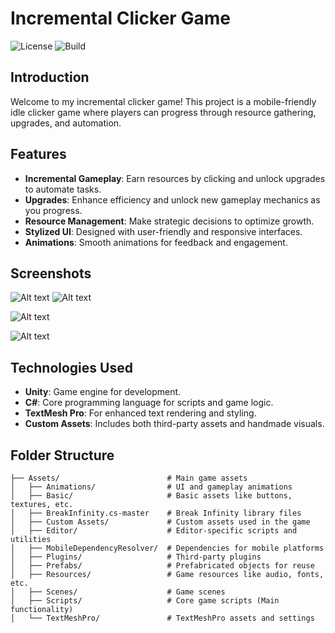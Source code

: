 # Incremental Clicker Game

![License](https://img.shields.io/badge/license-No%20License-lightgrey)
![Build](https://img.shields.io/badge/build-passing-brightgreen)

## Introduction

Welcome to my incremental clicker game! This project is a mobile-friendly idle clicker game where players can progress through resource gathering, upgrades, and automation.

## Features
- **Incremental Gameplay**: Earn resources by clicking and unlock upgrades to automate tasks.
- **Upgrades**: Enhance efficiency and unlock new gameplay mechanics as you progress.
- **Resource Management**: Make strategic decisions to optimize growth.
- **Stylized UI**: Designed with user-friendly and responsive interfaces.
- **Animations**: Smooth animations for feedback and engagement.

## Screenshots
![Alt text](https://user-images.githubusercontent.com/76968510/192360031-705bcf4d-923a-4263-90d4-1fe1bcd63364.gif)
![Alt text](https://user-images.githubusercontent.com/76968510/192359796-a6e601c0-0f3e-40b6-9af1-a9e6c4cb2f56.gif)

![Alt text](https://user-images.githubusercontent.com/76968510/192993071-04fd3954-2419-48dd-8a70-6c0cffa8fa4d.gif)

![Alt text](https://user-images.githubusercontent.com/76968510/192995521-5a52a3c9-0b60-4dca-b601-5d6f49884a62.gif)

## Technologies Used
- **Unity**: Game engine for development.
- **C#**: Core programming language for scripts and game logic.
- **TextMesh Pro**: For enhanced text rendering and styling.
- **Custom Assets**: Includes both third-party assets and handmade visuals.

## Folder Structure

```plaintext
├── Assets/                        # Main game assets
│   ├── Animations/                # UI and gameplay animations
│   ├── Basic/                     # Basic assets like buttons, textures, etc.
│   ├── BreakInfinity.cs-master    # Break Infinity library files
│   ├── Custom Assets/             # Custom assets used in the game
│   ├── Editor/                    # Editor-specific scripts and utilities
│   ├── MobileDependencyResolver/  # Dependencies for mobile platforms
│   ├── Plugins/                   # Third-party plugins
│   ├── Prefabs/                   # Prefabricated objects for reuse
│   ├── Resources/                 # Game resources like audio, fonts, etc.
│   ├── Scenes/                    # Game scenes
│   ├── Scripts/                   # Core game scripts (Main functionality)
│   └── TextMeshPro/               # TextMeshPro assets and settings
```
